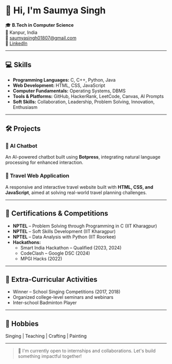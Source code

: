 # 👋 Hi, I'm Saumya Singh

🎓 **B.Tech in Computer Science**  
📍 Kanpur, India  
📧 [saumyasingh01807@gmail.com](mailto:saumyasingh01807@gmail.com)  
🔗 [LinkedIn](https://linkedin.com/in/saumya-singh18)

---

## 💻 Skills

- **Programming Languages:** C, C++, Python, Java  
- **Web Development:** HTML, CSS, JavaScript  
- **Computer Fundamentals:** Operating Systems, DBMS  
- **Tools & Platforms:** GitHub, HackerRank, LeetCode, Canvas, AI Prompts  
- **Soft Skills:** Collaboration, Leadership, Problem Solving, Innovation, Enthusiasm  

---

## 🛠️ Projects

### 🔹 AI Chatbot
An AI-powered chatbot built using **Botpress**, integrating natural language processing for enhanced interaction.

### 🔹 Travel Web Application
A responsive and interactive travel website built with **HTML, CSS, and JavaScript**, aimed at solving real-world travel planning challenges.

---

## 📜 Certifications & Competitions

- **NPTEL** – Problem Solving through Programming in C (IIT Kharagpur)  
- **NPTEL** – Soft Skills Development (IIT Kharagpur)  
- **NPTEL** – Data Analysis with Python (IIT Roorkee)  
- **Hackathons:**  
  - Smart India Hackathon – Qualified (2023, 2024)  
  - CodeClash – Google DSC (2024)  
  - MPGI Hacks (2022)

---

## 🎤 Extra-Curricular Activities

- Winner – School Singing Competitions (2017, 2018)  
- Organized college-level seminars and webinars  
- Inter-school Badminton Player  

---

## 🎨 Hobbies

Singing | Teaching | Crafting | Painting  

---

> 🌱 I'm currently open to internships and collaborations. Let's build something impactful together!
